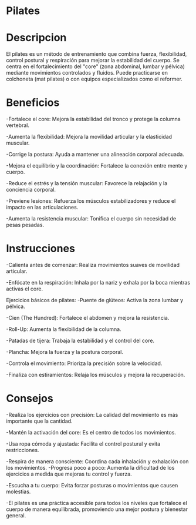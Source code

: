 # Pilates
# Descripcion
El pilates es un método de entrenamiento que combina fuerza, flexibilidad, control postural y respiración para mejorar la estabilidad del cuerpo. Se centra en el fortalecimiento del "core" (zona abdominal, lumbar y pélvica) mediante movimientos controlados y fluidos. Puede practicarse en colchoneta (mat pilates) o con equipos especializados como el reformer.
# Beneficios
-Fortalece el core: Mejora la estabilidad del tronco y protege la columna vertebral.

-Aumenta la flexibilidad: Mejora la movilidad articular y la elasticidad muscular.

-Corrige la postura: Ayuda a mantener una alineación corporal adecuada.

-Mejora el equilibrio y la coordinación: Fortalece la conexión entre mente y cuerpo.

-Reduce el estrés y la tensión muscular: Favorece la relajación y la conciencia corporal.

-Previene lesiones: Refuerza los músculos estabilizadores y reduce el impacto en las articulaciones.

-Aumenta la resistencia muscular: Tonifica el cuerpo sin necesidad de pesas pesadas.

# Instrucciones
-Calienta antes de comenzar: Realiza movimientos suaves de movilidad articular.

-Enfócate en la respiración: Inhala por la nariz y exhala por la boca mientras activas el core.

Ejercicios básicos de pilates:
-Puente de glúteos: Activa la zona lumbar y pélvica.

-Cien (The Hundred): Fortalece el abdomen y mejora la resistencia.

-Roll-Up: Aumenta la flexibilidad de la columna.

-Patadas de tijera: Trabaja la estabilidad y el control del core.

-Plancha: Mejora la fuerza y la postura corporal.

-Controla el movimiento: Prioriza la precisión sobre la velocidad.

-Finaliza con estiramientos: Relaja los músculos y mejora la recuperación.

# Consejos
-Realiza los ejercicios con precisión: La calidad del movimiento es más importante que la cantidad.

-Mantén la activación del core: Es el centro de todos los movimientos.

-Usa ropa cómoda y ajustada: Facilita el control postural y evita restricciones.

-Respira de manera consciente: Coordina cada inhalación y exhalación con los movimientos.
-Progresa poco a poco: Aumenta la dificultad de los ejercicios a medida que mejoras tu control y fuerza.

-Escucha a tu cuerpo: Evita forzar posturas o movimientos que causen molestias.

-El pilates es una práctica accesible para todos los niveles que fortalece el cuerpo de manera equilibrada, promoviendo una mejor postura y bienestar general.
